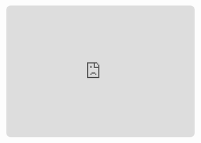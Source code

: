<iframe style="border-radius:12px" src="https://open.spotify.com/embed/track/2ZR3Vb01kfWlNDQ6P16Qjv?utm_source=generator" width="100%" height="352" frameBorder="0" allowfullscreen="" allow="autoplay; clipboard-write; encrypted-media; fullscreen; picture-in-picture" loading="lazy"></iframe>
